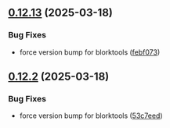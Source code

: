 ## [0.12.13](https://github.com/littlecarlito/threejs_site/compare/v0.12.12...v0.12.13) (2025-03-18)


### Bug Fixes

* force version bump for blorktools ([febf073](https://github.com/littlecarlito/threejs_site/commit/febf0732cce3e517c201abd165dce8c88cb788d9))

## [0.12.2](https://github.com/littlecarlito/threejs_site/compare/v0.12.1...v0.12.2) (2025-03-18)


### Bug Fixes

* force version bump for blorktools ([53c7eed](https://github.com/littlecarlito/threejs_site/commit/53c7eedb42587bb900e7a000401eef348c8ee122))
